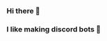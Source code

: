 ### Hi there 👋
### I like making discord bots 🤖

<!--
**codemilo-ui/codemilo-ui** is a ✨ _special_ ✨ repository because its `README.md` (this file) appears on your GitHub profile.

Here are some ideas to get you started:


-->
